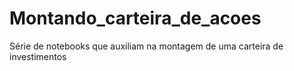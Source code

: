 # Montando_carteira_de_acoes
Série de notebooks que auxiliam na montagem de uma carteira de investimentos
